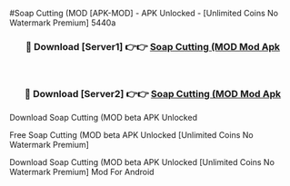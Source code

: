 #Soap Cutting (MOD [APK-MOD] - APK Unlocked - [Unlimited Coins No Watermark Premium] 5440a



<div align="center">

<h3>🔴 Download [Server1] 👉👉 <a href="https://momento.my/?title=Soap_Cutting_(MOD">Soap Cutting (MOD Mod Apk</a></h3><br>

<h3>🔴 Download [Server2] 👉👉 <a href="https://momento.my/?title=Soap_Cutting_(MOD">Soap Cutting (MOD Mod Apk</a></h3>
</div>



Download Soap Cutting (MOD beta APK Unlocked

Free Soap Cutting (MOD beta APK Unlocked [Unlimited Coins No Watermark Premium]

Download Soap Cutting (MOD beta APK Unlocked [Unlimited Coins No Watermark Premium] Mod For Android
